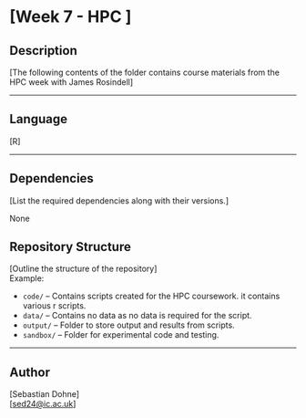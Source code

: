 # **[Week 7 - HPC ]**

## **Description**
[The following contents of the folder contains course materials from the HPC week with James Rosindell]

---

## **Language**
[R]

---

## **Dependencies**
[List the required dependencies along with their versions.]  

None


## Repository Structure
[Outline the structure of the repository]  
Example:
- `code/` – Contains scripts created for the HPC coursework. it contains various r scripts.
- `data/` – Contains no data as no data is required for the script.
- `output/` – Folder to store output and results from scripts.
- `sandbox/` – Folder for experimental code and testing.

---

## Author
[Sebastian Dohne]  
[sed24@ic.ac.uk]

